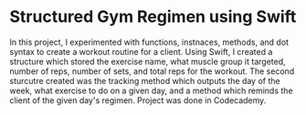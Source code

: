 # Structured Gym Regimen using Swift
In this project, I experimented with functions, instnaces, methods, and dot syntax to create a workout routine for a client. Using Swift, I created a structure which stored the exercise name, what muscle group it targeted, number of reps, number of sets, and total reps for the workout. The second sturcutre created was the tracking method which outputs the day of the week, what exercise to do on a given day, and a method which reminds the client of the given day's regimen. Project was done in Codecademy. 
